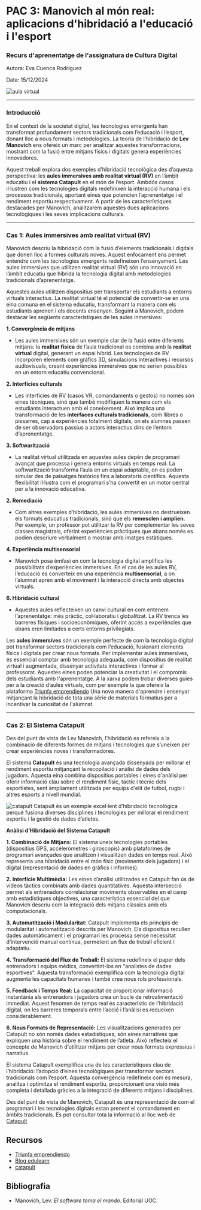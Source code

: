 
# PAC 3: Manovich al món real: aplicacions d'hibridació a l'educació i l'esport
### Recurs d'aprenentatge de l'assignatura de Cultura Digital

Autora: Eva Cuenca Rodríguez

Data: 15/12/2024

![aula virtual](https://blog.edulearn.ec/wp-content/uploads/2024/01/DALL%C2%B7E-2024-01-12-11.56.29-A-futuristic-classroom-filled-with-diverse-students-wearing-virtual-reality-VR-and-augmented-reality-AR-headsets.-The-room-is-bright-and-modern-w-1536x878.png)

---
### Introducció

En el context de la societat digital, les tecnologies emergents han transformat profundament sectors tradicionals com l’educació i l’esport, donant lloc a nous formats i metodologies. La teoria de l’hibridació de **Lev Manovich** ens ofereix un marc per analitzar aquestes transformacions, mostrant com la fusió entre mitjans físics i digitals genera experiències innovadores.

Aquest treball explora dos exemples d’hibridació tecnològica des d’aquesta perspectiva: les **aules immersives amb realitat virtual (RV)** en l’àmbit educatiu i el **sistema Catapult** en el món de l’esport. Ambdós casos il·lustren com les tecnologies digitals redefinixen la interacció humana i els processos tradicionals, aportant eines que potencien l’aprenentatge i el rendiment esportiu respectivament. A partir de les característiques destacades per Manovich, analitzarem aquestes dues aplicacions tecnològiques i les seves implicacions culturals.

---
### Cas 1: Aules immersives amb realitat virtual (RV)
Manovich descriu la hibridació com la fusió d’elements tradicionals i digitals que donen lloc a formes culturals noves. Aquest enfocament ens permet entendre com les tecnologies emergents redefineixen l’ensenyament.
Les aules immersives que utilitzen realitat virtual (RV) són una innovació en l’àmbit educatiu que hibrida la tecnologia digital amb metodologies tradicionals d’aprenentatge. 

Aquestes aules utilitzen dispositius per transportar els estudiants a entorns virtuals interactius. La realitat virtual té el potencial de convertir-se en una eina comuna en el sistema educatiu, transformant la manera com els estudiants aprenen i els docents ensenyen.
Seguint a Manovich, podem destacar les següents característiques de les  aules inmersives:

**1. Convergència de mitjans**

-   Les aules immersives són un exemple clar de la fusió entre diferents mitjans: la **realitat física** de l’aula tradicional es combina amb la **realitat virtual** digital, generant un espai híbrid. Les tecnologies de RV incorporen elements com gràfics 3D, simulacions interactives i recursos audiovisuals, creant experiències immersives que no serien possibles en un entorn educatiu convencional.

**2. Interfícies culturals**

-   Les interfícies de RV (casos VR, comandaments o gestos) no només són eines tècniques, sinó que també modifiquen la manera com els estudiants interactuen amb el coneixement. Això implica una transformació de les **interfaces culturals tradicionals**, com llibres o pissarres, cap a experiències totalment digitals, on els alumnes passen de ser observadors passius a actors interactius dins de l’entorn d’aprenentatge.

**3. Softwarització**

-   La realitat virtual utilitzada en aquestes aules depèn de programari avançat que processa i genera entorns virtuals en temps real. La softwarització transforma l’aula en un espai adaptable, on es poden simular des de paisatges històrics fins a laboratoris científics. Aquesta flexibilitat il·lustra com el programari s’ha convertit en un motor central per a la innovació educativa.

**2.  Remediació**

-   Com altres exemples d’hibridació, les aules immersives no destrueixen els formats educatius tradicionals, sinó que els **remesclen i amplien**. Per exemple, un professor pot utilitzar la RV per complementar les seves classes magistrals, oferint experiències pràctiques que abans només es podien descriure verbalment o mostrar amb imatges estàtiques.

**4.  Experiència multisensorial**

-   Manovich posa èmfasi en com la tecnologia digital amplifica les possibilitats d’experiències immersives. En el cas de les aules RV, l’educació es converteix en una experiència **multisensorial**, a on l’alumnat aprèn amb el moviment i la interacció directa amb objectes virtuals.

**6.  Hibridació cultural**

-   Aquestes aules reflecteixen un canvi cultural en com entenem l’aprenentatge: més pràctic, col·laboratiu i globalitzat. La RV trenca les barreres físiques i socioeconòmiques, oferint accés a experiències que abans eren limitades a certs entorns privilegiats.

Les **aules immersives** són un exemple perfecte de com la tecnologia digital pot transformar sectors tradicionals com l’educació, fusionant elements físics i digitals per crear nous formats. 
Per implementar aules immersives, és essencial comptar amb tecnologia adequada, com dispositius de realitat virtual i augmentada, dissenyar activitats interactives i formar al professorat. Aquestes eines poden potenciar la creativitat i el compromís dels estudiants amb l'aprenentatge. A la xarxa podem trobar diverses guies per a la creació d’aules virtuals, com per exemple la que ofereix la plataforma [Triunfa emprendiendo](https://triunfaemprendiendo.com/como-se-crea-un-aula-inmersiva/)
Una nova manera d'aprendre i ensenyar mitjançant la hibridació de tota una sèrie de materials formatius per a incentivar la curiositat de l'alumnat. 


---


### Cas 2: El Sistema Catapult

Des del punt de vista de Lev Manovich, l’hibridació es refereix a la combinació de diferents formes de mitjans i tecnologies que s’uneixen per crear experiències noves i transformadores.

El sistema **Catapult** és una tecnologia avançada dissenyada per millorar el rendiment esportiu mitjançant la recopilació i anàlisi de dades dels jugadors. Aquesta eina combina dispositius portables i eines d'anàlisi per oferir informació clau sobre el rendiment físic, tàctic i tècnic dels esportistes, sent àmpliament utilitzada per equips d'elit de futbol, rugbi i altres esports a nivell mundial.

![catapult](https://www.catapult.com/wp-content/uploads/2023/01/2024-sports-trends-blog-header.jpg)
Catapult és un exemple excel·lent d’hibridació tecnològica perquè fusiona diverses disciplines i tecnologies per millorar el rendiment esportiu i la gestió de dades d’atletes.

**Anàlisi d’Hibridació del Sistema Catapult**

**1.  Combinació de Mitjans:** El sistema uneix tecnologies portables (dispositius GPS, acceleròmetres i giroscopis) amb plataformes de programari avançades que analitzen i visualitzen dades en temps real. Això representa una hibridació entre el món físic (moviments dels jugadors) i el digital (representació de dades en gràfics i informes).

**2.  Interfície Multimèdia:** Les eines d’anàlisi utilitzades en Catapult fan ús de vídeos tàctics combinats amb dades quantitatives. Aquesta intersecció permet als entrenadors correlacionar moviments observables en el camp amb estadístiques objectives, una característica essencial del que Manovich descriu com la integració dels mitjans clàssics amb els computacionals.

**3.  Automatització i Modularitat:** Catapult implementa els principis de modularitat i automatització descrits per Manovich. Els dispositius recullen dades automàticament i el programari les processa sense necessitat d’intervenció manual contínua, permetent un flux de treball eficient i adaptatiu.

**4.  Transformació del Flux de Treball:** El sistema redefineix el paper dels entrenadors i equips mèdics, convertint-los en "analistes de dades esportives". Aquesta transformació exemplifica com la tecnologia digital augmenta les capacitats humanes i també crea nous rols professionals.

**5.  Feedback i Temps Real:** La capacitat de proporcionar informació instantània als entrenadors i jugadors crea un bucle de retroalimentació immediat. Aquest fenomen de temps real és característic de l’hibridació digital, on les barreres temporals entre l’acció i l’anàlisi es redueixen considerablement.

**6.  Nous Formats de Representació:** Les visualitzacions generades per Catapult no són només dades estadístiques; són eines narratives que expliquen una història sobre el rendiment de l’atleta. Això reflecteix el concepte de Manovich d’utilitzar mitjans per crear nous formats expressius i narratius.

El sistema Catapult exemplifica una de les característiques clau de l’hibridació: l’adopció d’eines tecnològiques per transformar sectors tradicionals com l’esport. Aquesta convergència redefineix com es mesura, analitza i optimitza el rendiment esportiu, proporcionant una visió més completa i detallada gràcies a la integració de diferents mitjans i disciplines. 

Des del punt de vista de Manovich, Catapult és una representació de com el programari i les tecnologies digitals estan prenent el comandament en àmbits tradicionals. Es pot consultar tota la informació al lloc web de [Catapult](https://www.catapult.com/)

## **Recursos**

- [Triunfa emprendiendo](https://triunfaemprendiendo.com/como-se-crea-un-aula-inmersiva/)
- [Blog edulearn](https://blog.edulearn.ec/wp-content/uploads/2024/01/DALL%C2%B7E-2024-01-12-11.56.29-A-futuristic-classroom-filled-with-diverse-students-wearing-virtual-reality-VR-and-augmented-reality-AR-headsets.-The-room-is-bright-and-modern-w-1536x878.png)
- [catapult](https://www.catapult.com/wp-content/uploads/2023/01/2024-sports-trends-blog-header.jpg)

## **Bibliografia**
- Manovich, Lev.  _El software toma el mando_. Editorial UOC.
    

